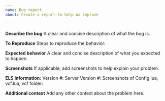```yaml
---
name: Bug report
about: Create a report to help us improve

---
```


**Describe the bug**
A clear and concise description of what the bug is.

**To Reproduce**
Steps to reproduce the behavior:

**Expected behavior**
A clear and concise description of what you expected to happen.

**Screenshots**
If applicable, add screenshots to help explain your problem.

**ELS Information:**
Version #:
Server Version #: 
Screenshots of Config.lua, vcf.lua, vcf folder:

**Additional context**
Add any other context about the problem here.
